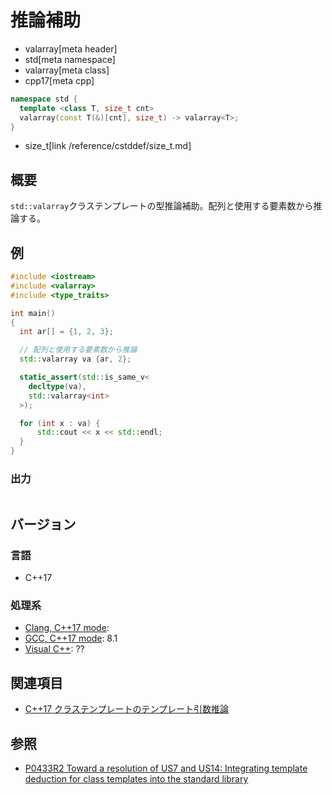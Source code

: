 # 推論補助
* valarray[meta header]
* std[meta namespace]
* valarray[meta class]
* cpp17[meta cpp]

```cpp
namespace std {
  template <class T, size_t cnt>
  valarray(const T(&)[cnt], size_t) -> valarray<T>;
}
```
* size_t[link /reference/cstddef/size_t.md]

## 概要
`std::valarray`クラステンプレートの型推論補助。配列と使用する要素数から推論する。


## 例
```cpp
#include <iostream>
#include <valarray>
#include <type_traits>

int main()
{
  int ar[] = {1, 2, 3};

  // 配列と使用する要素数から推論
  std::valarray va {ar, 2};

  static_assert(std::is_same_v<
    decltype(va),
    std::valarray<int>
  >);

  for (int x : va) {
      std::cout << x << std::endl;
  }
}
```

### 出力
```
```


## バージョン
### 言語
- C++17

### 処理系
- [Clang, C++17 mode](/implementation.md#clang):
- [GCC, C++17 mode](/implementation.md#gcc): 8.1
- [Visual C++](/implementation.md#visual_cpp): ??


## 関連項目
- [C++17 クラステンプレートのテンプレート引数推論](/lang/cpp17/type_deduction_for_class_templates.md)


## 参照
- [P0433R2 Toward a resolution of US7 and US14: Integrating template deduction for class templates into the standard library](http://www.open-std.org/jtc1/sc22/wg21/docs/papers/2017/p0433r2.html)


